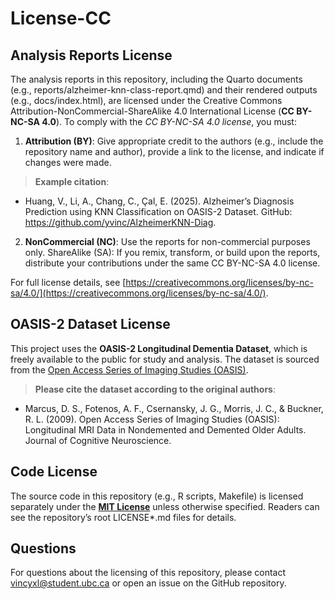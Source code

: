 # **License-CC**
## Analysis Reports License
The analysis reports in this repository, including the Quarto documents (e.g., reports/alzheimer-knn-class-report.qmd) 
and their rendered outputs (e.g., docs/index.html), are licensed under the 
Creative Commons Attribution-NonCommercial-ShareAlike 4.0 International License (**CC BY-NC-SA 4.0**).
To comply with the *CC BY-NC-SA 4.0 license*, you must:

1. **Attribution (BY)**: Give appropriate credit to the authors (e.g., include the repository name and author), 
provide a link to the license, and indicate if changes were made. 
> **Example citation**:
- Huang, V., Li, A., Chang, C., Çal, E. (2025). Alzheimer’s Diagnosis Prediction using KNN Classification on OASIS-2 Dataset. GitHub: https://github.com/yvinc/AlzheimerKNN-Diag.

2. **NonCommercial (NC)**: Use the reports for non-commercial purposes only.
ShareAlike (SA): If you remix, transform, or build upon the reports, distribute your contributions under the same CC BY-NC-SA 4.0 license.

For full license details, see [https://creativecommons.org/licenses/by-nc-sa/4.0/](https://creativecommons.org/licenses/by-nc-sa/4.0/).

## **OASIS-2 Dataset License**
This project uses the **OASIS-2 Longitudinal Dementia Dataset**, which is freely available to the public for study and analysis.
The dataset is sourced from the [Open Access Series of Imaging Studies (OASIS)](http://www.oasis-brains.org/). 

> **Please cite the dataset according to the original authors**:

- Marcus, D. S., Fotenos, A. F., Csernansky, J. G., Morris, J. C., & Buckner, R. L. (2009). Open Access Series of Imaging Studies (OASIS): Longitudinal MRI Data in Nondemented and Demented Older Adults. Journal of Cognitive Neuroscience.

## Code License
The source code in this repository (e.g., R scripts, Makefile) is licensed separately under the 
[**MIT License**](https://github.com/yvinc/AlzheimerKNN-Diag/blob/main/LICENSE-MIT.md) unless otherwise specified. 
Readers can see the repository’s root LICENSE*.md files for details.
## Questions
For questions about the licensing of this repository, please contact vincyxl@student.ubc.ca or open an issue on the GitHub repository. 
